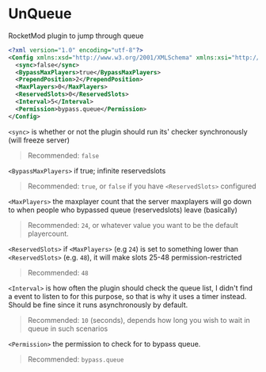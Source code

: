 # UnQueue
RocketMod plugin to jump through queue
```xml
<?xml version="1.0" encoding="utf-8"?>
<Config xmlns:xsd="http://www.w3.org/2001/XMLSchema" xmlns:xsi="http://www.w3.org/2001/XMLSchema-instance">
  <sync>false</sync>
  <BypassMaxPlayers>true</BypassMaxPlayers>
  <PrependPosition>2</PrependPosition>
  <MaxPlayers>0</MaxPlayers>
  <ReservedSlots>0</ReservedSlots>
  <Interval>5</Interval>
  <Permission>bypass.queue</Permission>
</Config>
```

`<sync>` is whether or not the plugin should run its' checker synchronously (will freeze server)
> Recommended: `false`

`<BypassMaxPlayers>` if true; infinite reservedslots
> Recommended: `true`, or `false` if you have `<ReservedSlots>` configured

`<MaxPlayers>` the maxplayer count that the server maxplayers will go down to when people who bypassed queue (reservedslots) leave (basically)
> Recommended: `24`, or whatever value you want to be the default playercount.

`<ReservedSlots>` if `<MaxPlayers>` (e.g `24`) is set to something lower than `<ReservedSlots>` (e.g. `48`), it will make slots 25-48 permission-restricted
> Recommended: `48` 

`<Interval>` is how often the plugin should check the queue list, I didn't find a event to listen to for this purpose, so that is why it uses a timer instead. Should be fine since it runs asynchronously by default.
> Recommended: `10` (seconds), depends how long you wish to wait in queue in such scenarios

`<Permission>` the permission to check for to bypass queue.
> Recommended: `bypass.queue`
